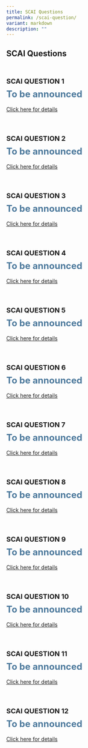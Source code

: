 ```yaml
---
title: SCAI Questions
permalink: /scai-question/
variant: markdown
description: ""
---
```

## SCAI Questions

<div style="padding: 25px 0px 0px 0px;"></div>

<div style="font-size:18px;line-height:38px"><b>SCAI QUESTION 1</b></div>
<div style="font-size:24px; font-weight: bold ;color: #4b789b"><b>To be announced</b><br></div><br>
<a href="/scai-question-1/">Click here for details</a>

<div style="padding: 50px 0px 0px 0px;"></div>

<div style="font-size:18px;line-height:38px"><b>SCAI QUESTION 2</b></div>
<div style="font-size:24px; font-weight: bold ;color: #4b789b"><b>To be announced</b><br></div><br>
<a href="/scai-question-2/">Click here for details</a>

<div style="padding: 50px 0px 0px 0px;"></div>

<div style="font-size:18px;line-height:38px"><b>SCAI QUESTION 3</b></div>
<div style="font-size:24px; font-weight: bold ;color: #4b789b"><b>To be announced</b><br></div><br>
<a href="/scai-question-3/">Click here for details</a>

<div style="padding: 50px 0px 0px 0px;"></div>

<div style="font-size:18px;line-height:38px"><b>SCAI QUESTION 4</b></div>
<div style="font-size:24px; font-weight: bold ;color: #4b789b"><b>To be announced</b><br></div><br>
<a href="/scai-question-4/">Click here for details</a>

<div style="padding: 50px 0px 0px 0px;"></div>

<div style="font-size:18px;line-height:38px"><b>SCAI QUESTION 5</b></div>
<div style="font-size:24px; font-weight: bold ;color: #4b789b"><b>To be announced</b><br></div><br>
<a href="/scai-question-5/">Click here for details</a>

<div style="padding: 50px 0px 0px 0px;"></div>

<div style="font-size:18px;line-height:38px"><b>SCAI QUESTION 6</b></div>
<div style="font-size:24px; font-weight: bold ;color: #4b789b"><b>To be announced</b><br></div><br>
<a href="/scai-question-6/">Click here for details</a>

<div style="padding: 50px 0px 0px 0px;"></div>

<div style="font-size:18px;line-height:38px"><b>SCAI QUESTION 7</b></div>
<div style="font-size:24px; font-weight: bold ;color: #4b789b"><b>To be announced</b><br></div><br>
<a href="/scai-question-7/">Click here for details</a>

<div style="padding: 50px 0px 0px 0px;"></div>

<div style="font-size:18px;line-height:38px"><b>SCAI QUESTION 8</b></div>
<div style="font-size:24px; font-weight: bold ;color: #4b789b"><b>To be announced</b><br></div><br>
<a href="/scai-question-8/">Click here for details</a>

<div style="padding: 50px 0px 0px 0px;"></div>

<div style="font-size:18px;line-height:38px"><b>SCAI QUESTION 9</b></div>
<div style="font-size:24px; font-weight: bold ;color: #4b789b"><b>To be announced</b><br></div><br>
<a href="/scai-question-9/">Click here for details</a>

<div style="padding: 50px 0px 0px 0px;"></div>

<div style="font-size:18px;line-height:38px"><b>SCAI QUESTION 10</b></div>
<div style="font-size:24px; font-weight: bold ;color: #4b789b"><b>To be announced</b><br></div><br>
<a href="/scai-question-10/">Click here for details</a>

<div style="padding: 50px 0px 0px 0px;"></div>

<div style="font-size:18px;line-height:38px"><b>SCAI QUESTION 11</b></div>
<div style="font-size:24px; font-weight: bold ;color: #4b789b"><b>To be announced</b><br></div><br>
<a href="/scai-question-11/">Click here for details</a>

<div style="padding: 50px 0px 0px 0px;"></div>

<div style="font-size:18px;line-height:38px"><b>SCAI QUESTION 12</b></div>
<div style="font-size:24px; font-weight: bold ;color: #4b789b"><b>To be announced</b><br></div><br>
<a href="/scai-question-12/">Click here for details</a>
